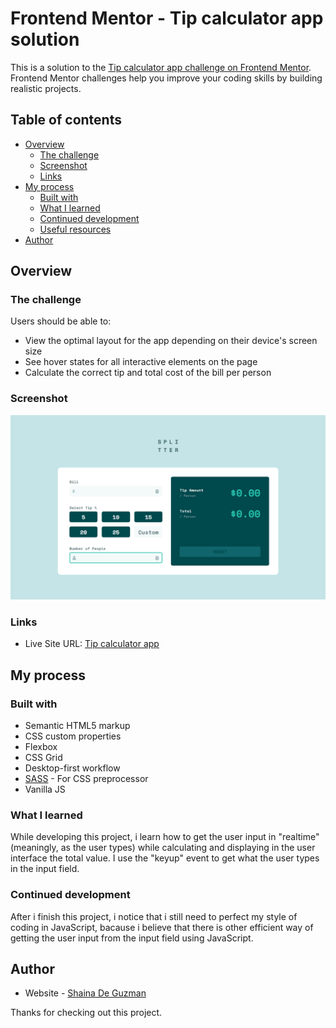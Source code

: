 # Frontend Mentor - Tip calculator app solution

This is a solution to the [Tip calculator app challenge on Frontend Mentor](https://www.frontendmentor.io/challenges/tip-calculator-app-ugJNGbJUX). Frontend Mentor challenges help you improve your coding skills by building realistic projects.

## Table of contents

- [Overview](#overview)
  - [The challenge](#the-challenge)
  - [Screenshot](#screenshot)
  - [Links](#links)
- [My process](#my-process)
  - [Built with](#built-with)
  - [What I learned](#what-i-learned)
  - [Continued development](#continued-development)
  - [Useful resources](#useful-resources)
- [Author](#author)

## Overview

### The challenge

Users should be able to:

- View the optimal layout for the app depending on their device's screen size
- See hover states for all interactive elements on the page
- Calculate the correct tip and total cost of the bill per person

### Screenshot

![Tip calculator app](./images/screenshot.png)

### Links

- Live Site URL: [Tip calculator app](https://shainadeguzman.github.io/tip-calculator/)

## My process

### Built with

- Semantic HTML5 markup
- CSS custom properties
- Flexbox
- CSS Grid
- Desktop-first workflow
- [SASS](https://sass-lang.com/) - For CSS preprocessor
- Vanilla JS

### What I learned

While developing this project, i learn how to get the user input in "realtime" (meaningly, as the user types) while calculating and displaying in the user interface the total value. I use the "keyup" event to get what the user types in the input field.

### Continued development

After i finish this project, i notice that i still need to perfect my style of coding in JavaScript, bacause i believe that there is other efficient way of getting the user input from the input field using JavaScript.

## Author

- Website - [Shaina De Guzman](https://shainadeguzman.netlify.app/)

Thanks for checking out this project.
